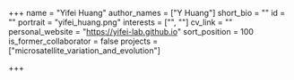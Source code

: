 +++
name = "Yifei Huang"
author_names = ["Y Huang"]
short_bio = ""
id = ""
portrait = "yifei_huang.png"
interests = ["", ""]
cv_link = ""
personal_website = "https://yifei-lab.github.io"
sort_position = 100
is_former_collaborator = false
projects = ["microsatellite_variation_and_evolution"]



+++
